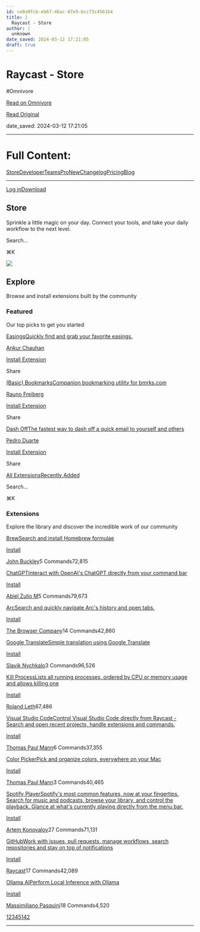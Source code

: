 ```yaml
---
id: ce0a9fcb-eb67-46ac-87e9-bcc73c4561b4
title: |
  Raycast - Store
author: |
  unknown
date_saved: 2024-03-12 17:21:05
draft: true
---
```


# Raycast - Store
#Omnivore

[Read on Omnivore](https://omnivore.app/me/raycast-store-18e348a5688)

[Read Original](https://www.raycast.com/store)

date_saved: 2024-03-12 17:21:05


--- 

# Full Content: 

[Store](https://www.raycast.com/store)[Developer](https://www.raycast.com/developers)[Teams](https://www.raycast.com/teams)[ProNew](https://www.raycast.com/pro)[Changelog](https://www.raycast.com/changelog)[Pricing](https://www.raycast.com/pricing)[Blog](https://www.raycast.com/blog)

---

[Log in](https://www.raycast.com/users/sign%5Fin)[Download](#)

## Store

Sprinkle a little magic on your day. Connect your tools, and take your daily workflow to the next level. 

Search...

⌘K

![](https://proxy-prod.omnivore-image-cache.app/858x418,sgMDO5dd-h6wNkKAupVzCQp0KtSKNO-TVSnIM3vcori4/https://www.raycast.com/_next/image?url=%2F_next%2Fstatic%2Fmedia%2Fsplash-apps%402x.360e0179.png&w=1920&q=75)

## Explore

Browse and install extensions built by the community

### Featured

Our top picks to get you started

[EasingsQuickly find and grab your favorite easings.](https://www.raycast.com/madebyankur/easings)

[Ankur Chauhan](https://www.raycast.com/madebyankur)

[Install Extension](raycast://extensions/madebyankur/easings?source=webstore)

Share

[(Basic) BookmarksCompanion bookmarking utility for bmrks.com](https://www.raycast.com/rauno/bmrks)

[Rauno Freiberg](https://www.raycast.com/rauno)

[Install Extension](raycast://extensions/rauno/bmrks?source=webstore)

Share

[Dash OffThe fastest way to dash off a quick email to yourself and others](https://www.raycast.com/peduarte/dash-off)

[Pedro Duarte](https://www.raycast.com/peduarte)

[Install Extension](raycast://extensions/peduarte/dash-off?source=webstore)

Share

[All Extensions](https://www.raycast.com/store#list)[Recently Added](https://www.raycast.com/store/recent#list)

Search...

⌘K

### Extensions

Explore the library and discover the incredible work of our community

[BrewSearch and install Homebrew formulae](https://www.raycast.com/nhojb/brew)

[Install](raycast://extensions/nhojb/brew?source=webstore)

[John Buckley](https://www.raycast.com/nhojb)5 Commands72,815

[ChatGPTInteract with OpenAI's ChatGPT directly from your command bar](https://www.raycast.com/abielzulio/chatgpt)

[Install](raycast://extensions/abielzulio/chatgpt?source=webstore)

[Abiel Zulio M](https://www.raycast.com/abielzulio)5 Commands79,673

[ArcSearch and quickly navigate Arc's history and open tabs.](https://www.raycast.com/the-browser-company/arc)

[Install](raycast://extensions/the-browser-company/arc?source=webstore)

[The Browser Company](https://www.raycast.com/the-browser-company)14 Commands42,860

[Google TranslateSimple translation using Google Translate](https://www.raycast.com/gebeto/translate)

[Install](raycast://extensions/gebeto/translate?source=webstore)

[Slavik Nychkalo](https://www.raycast.com/gebeto)3 Commands96,526

[Kill ProcessLists all running processes, ordered by CPU or memory usage and allows killing one](https://www.raycast.com/rolandleth/kill-process)

[Install](raycast://extensions/rolandleth/kill-process?source=webstore)

[Roland Leth](https://www.raycast.com/rolandleth)67,486

[Visual Studio CodeControl Visual Studio Code directly from Raycast - Search and open recent projects, handle extensions and commands.](https://www.raycast.com/thomas/visual-studio-code)

[Install](raycast://extensions/thomas/visual-studio-code?source=webstore)

[Thomas Paul Mann](https://www.raycast.com/thomas)6 Commands37,355

[Color PickerPick and organize colors, everywhere on your Mac](https://www.raycast.com/thomas/color-picker)

[Install](raycast://extensions/thomas/color-picker?source=webstore)

[Thomas Paul Mann](https://www.raycast.com/thomas)3 Commands40,465

[Spotify PlayerSpotify's most common features, now at your fingertips. Search for music and podcasts, browse your library, and control the playback. Glance at what's currently playing directly from the menu bar.](https://www.raycast.com/mattisssa/spotify-player)

[Install](raycast://extensions/mattisssa/spotify-player?source=webstore)

[Artem Konovalov](https://www.raycast.com/mattisssa)27 Commands71,131

[GitHubWork with issues, pull requests, manage workflows, search repositories and stay on top of notifications](https://www.raycast.com/raycast/github)

[Install](raycast://extensions/raycast/github?source=webstore)

[Raycast](https://www.raycast.com/raycast)17 Commands42,089

[Ollama AIPerform Local Inference with Ollama](https://www.raycast.com/massimiliano%5Fpasquini/raycast-ollama)

[Install](raycast://extensions/massimiliano%5Fpasquini/raycast-ollama?source=webstore)

[Massimiliano Pasquini](https://www.raycast.com/massimiliano%5Fpasquini)18 Commands4,520

[1](https://www.raycast.com/store#list)[2](https://www.raycast.com/store/trending/2#list)[3](https://www.raycast.com/store/trending/3#list)[4](https://www.raycast.com/store/trending/4#list)[5](https://www.raycast.com/store/trending/5#list)[142](https://www.raycast.com/store/trending/142#list)

---

